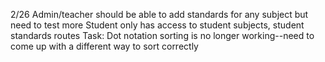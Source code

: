 2/26
    Admin/teacher should be able to add standards for any subject but need to test more
    Student only has access to student subjects, student standards routes
        Task: Dot notation sorting is no longer working--need to come up with a different way to sort correctly
